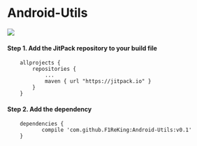 # Android-Utils

[![](https://jitpack.io/v/F1ReKing/SimpleAdapter.svg)](https://jitpack.io/#F1ReKing/SimpleAdapter)

#### Step 1. Add the JitPack repository to your build file
```
	allprojects {
		repositories {
			...
			maven { url "https://jitpack.io" }
		}
	}
```

#### Step 2. Add the dependency
```
	dependencies {
	       compile 'com.github.F1ReKing:Android-Utils:v0.1'
	}
```
